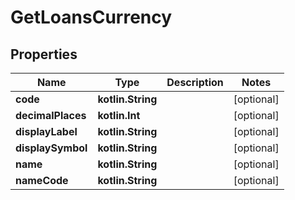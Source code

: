 
# GetLoansCurrency

## Properties
| Name | Type | Description | Notes |
| ------------ | ------------- | ------------- | ------------- |
| **code** | **kotlin.String** |  |  [optional] |
| **decimalPlaces** | **kotlin.Int** |  |  [optional] |
| **displayLabel** | **kotlin.String** |  |  [optional] |
| **displaySymbol** | **kotlin.String** |  |  [optional] |
| **name** | **kotlin.String** |  |  [optional] |
| **nameCode** | **kotlin.String** |  |  [optional] |



